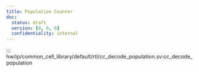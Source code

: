 ```yaml
---
title: Population Counter
doc:
  status: draft
  version: [0, 0, 0]
  confidentiality: internal
---
```


::: hw/ip/common_cell_library/default/rtl/cc_decode_population.sv:cc_decode_population
